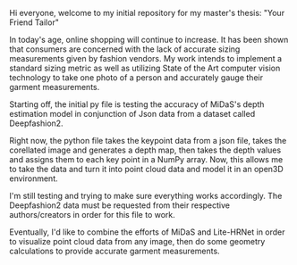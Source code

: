 Hi everyone, welcome to my initial repository for my master's thesis: "Your Friend Tailor"

In today's age, online shopping will continue to increase. 
It has been shown that consumers are concerned with the lack of accurate sizing measurements given by fashion vendors.
My work intends to implement a standard sizing metric as well as utilizing State of the Art computer vision technology
to take one photo of a person and accurately gauge their garment measurements.

Starting off, the initial py file is testing the accuracy of MiDaS's depth estimation model in conjunction of
Json data from a dataset called Deepfashion2.

Right now, the python file takes the keypoint data from a json file, takes the corellated image and generates a depth map, then
takes the depth values and assigns them to each key point in a NumPy array. Now, this allows me to 
take the data and turn it into point cloud data and model it in an open3D environment.

I'm still testing and trying to make sure everything works accordingly. 
The Deepfashion2 data must be requested from their respective authors/creators in order for this file to work.

Eventually, I'd like to combine the efforts of MiDaS and Lite-HRNet in order to visualize point cloud data from any image, then do some geometry calculations to provide accurate garment measurements.
